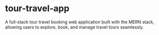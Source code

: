 # tour-travel-app
A full-stack tour travel booking web application built with the MERN stack, allowing users to explore, book, and manage travel tours seamlessly.
